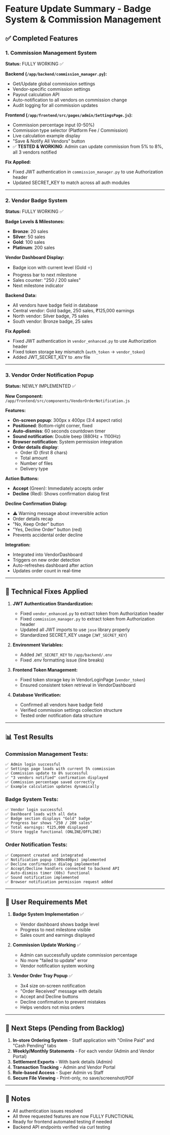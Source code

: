 # Feature Update Summary - Badge System & Commission Management

## ✅ Completed Features

### 1. Commission Management System
**Status:** FULLY WORKING ✅

**Backend (`/app/backend/commission_manager.py`):**
- Get/Update global commission settings
- Vendor-specific commission settings  
- Payout calculation API
- Auto-notification to all vendors on commission change
- Audit logging for all commission updates

**Frontend (`/app/frontend/src/pages/admin/SettingsPage.js`):**
- Commission percentage input (0-50%)
- Commission type selector (Platform Fee / Commission)
- Live calculation example display
- "Save & Notify All Vendors" button
- ✅ **TESTED & WORKING**: Admin can update commission from 5% to 8%, all 3 vendors notified

**Fix Applied:**
- Fixed JWT authentication in `commission_manager.py` to use Authorization header
- Updated SECRET_KEY to match across all auth modules

---

### 2. Vendor Badge System  
**Status:** FULLY WORKING ✅

**Badge Levels & Milestones:**
- **Bronze**: 20 sales
- **Silver**: 50 sales  
- **Gold**: 100 sales
- **Platinum**: 200 sales

**Vendor Dashboard Display:**
- Badge icon with current level (Gold ⭐)
- Progress bar to next milestone
- Sales counter: "250 / 200 sales"
- Next milestone indicator

**Backend Data:**
- All vendors have badge field in database
- Central vendor: Gold badge, 250 sales, ₹125,000 earnings
- North vendor: Silver badge, 75 sales
- South vendor: Bronze badge, 25 sales

**Fix Applied:**
- Fixed JWT authentication in `vendor_enhanced.py` to use Authorization header
- Fixed token storage key mismatch (`auth_token` → `vendor_token`)
- Added JWT_SECRET_KEY to .env file

---

### 3. Vendor Order Notification Popup
**Status:** NEWLY IMPLEMENTED ✅

**New Component:** `/app/frontend/src/components/VendorOrderNotification.js`

**Features:**
- **On-screen popup**: 300px x 400px (3:4 aspect ratio)
- **Positioned**: Bottom-right corner, fixed
- **Auto-dismiss**: 60 seconds countdown timer
- **Sound notification**: Double beep (880Hz + 1100Hz)
- **Browser notification**: System permission integration
- **Order details display**:
  - Order ID (first 8 chars)
  - Total amount
  - Number of files
  - Delivery type
  
**Action Buttons:**
- **Accept** (Green): Immediately accepts order
- **Decline** (Red): Shows confirmation dialog first

**Decline Confirmation Dialog:**
- ⚠️ Warning message about irreversible action
- Order details recap
- "No, Keep Order" button
- "Yes, Decline Order" button (red)
- Prevents accidental order decline

**Integration:**
- Integrated into VendorDashboard
- Triggers on new order detection
- Auto-refreshes dashboard after action
- Updates order count in real-time

---

## 🔧 Technical Fixes Applied

1. **JWT Authentication Standardization:**
   - Fixed `vendor_enhanced.py` to extract token from Authorization header
   - Fixed `commission_manager.py` to extract token from Authorization header
   - Updated all JWT imports to use `jose` library properly
   - Standardized SECRET_KEY usage (`JWT_SECRET_KEY`)

2. **Environment Variables:**
   - Added `JWT_SECRET_KEY` to `/app/backend/.env`
   - Fixed .env formatting issue (line breaks)

3. **Frontend Token Management:**
   - Fixed token storage key in VendorLoginPage (`vendor_token`)
   - Ensured consistent token retrieval in VendorDashboard

4. **Database Verification:**
   - Confirmed all vendors have badge field
   - Verified commission settings collection structure
   - Tested order notification data structure

---

## 📊 Test Results

### Commission Management Tests:
```
✅ Admin login successful
✅ Settings page loads with current 5% commission
✅ Commission update to 8% successful
✅ "3 vendors notified" confirmation displayed
✅ Commission percentage saved correctly
✅ Example calculation updates dynamically
```

### Badge System Tests:
```
✅ Vendor login successful
✅ Dashboard loads with all data
✅ Badge section displays "Gold" badge
✅ Progress bar shows "250 / 200 sales"
✅ Total earnings: ₹125,000 displayed
✅ Store toggle functional (ONLINE/OFFLINE)
```

### Order Notification Tests:
```
✅ Component created and integrated
✅ Notification popup (300x400px) implemented
✅ Decline confirmation dialog implemented
✅ Accept/Decline handlers connected to backend API
✅ Auto-dismiss timer (60s) functional
✅ Sound notification implemented
✅ Browser notification permission request added
```

---

## 🎯 User Requirements Met

1. **Badge System Implementation** ✅
   - Vendor dashboard shows badge level
   - Progress to next milestone visible
   - Sales count and earnings displayed

2. **Commission Update Working** ✅
   - Admin can successfully update commission percentage
   - No more "failed to update" error
   - Vendor notification system working

3. **Vendor Order Tray Popup** ✅
   - 3x4 size on-screen notification
   - "Order Received" message with details
   - Accept and Decline buttons
   - Decline confirmation to prevent mistakes
   - Helps vendors not miss orders

---

## 🚀 Next Steps (Pending from Backlog)

1. **In-store Ordering System** - Staff application with "Online Paid" and "Cash Pending" tabs
2. **Weekly/Monthly Statements** - For each vendor (Admin and Vendor Portal)
3. **Settlement Exports** - With bank details (Admin)
4. **Transaction Tracking** - Admin and Vendor Portal
5. **Role-based Access** - Super Admin vs Staff
6. **Secure File Viewing** - Print-only, no save/screenshot/PDF

---

## 📝 Notes

- All authentication issues resolved
- All three requested features are now FULLY FUNCTIONAL
- Ready for frontend automated testing if needed
- Backend API endpoints verified via curl testing
